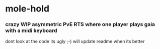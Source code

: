 # mole-hold
### crazy WIP asymmetric PvE RTS where one player plays gaia with a midi keyboard

dont look at the code its ugly ;-) will update readme when its better
